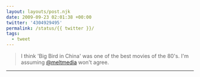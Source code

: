 ```yaml
---
layout: layouts/post.njk
date: 2009-09-23 02:01:38 +00:00
twitter: '4304929495'
permalink: /status/{{ twitter }}/
tags: 
  - tweet
---
```


> I think 'Big Bird in China' was one of the best movies of the 80's. I'm assuming [@meltmedia](https://twitter.com/meltmedia) won't agree.


---
